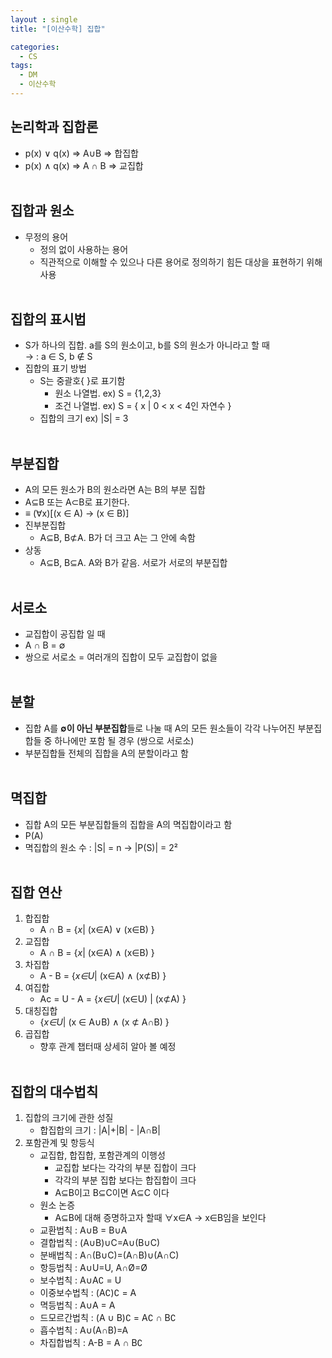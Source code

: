 ```yaml
---
layout : single
title: "[이산수학] 집합"

categories:
  - CS
tags:
  - DM
  - 이산수학
---
```


## 논리학과 집합론
- p(x) ∨ q(x) => A∪B => 합집합<br>
- p(x) ∧ q(x) => A ∩ B => 교집합<br><br>


## 집합과 원소
- 무정의 용어<br>
	- 정의 없이 사용하는 용어<br>
	- 직관적으로 이해할 수 있으나 다른 용어로 정의하기 힘든 대상을 표현하기 위해 사용<br><br>

## 집합의 표시법
- S가 하나의 집합. a를 S의 원소이고, b를 S의 원소가 아니라고 할 때<br>
		→  :  a ∈ S, b ∉ S<br>
- 집합의 표기 방법<br>
	- S는 중괄호{ }로 표기함<br>
		- 원소 나열법. ex) S = {1,2,3}<br>
		- 조건 나열법. ex) S = { x | 0 < x < 4인 자연수 }<br>
	- 집합의 크기 ex) |S| = 3<br><br>
		 

## 부분집합
- A의 모든 원소가 B의 원소라면 A는 B의 부분 집합<br>
- A⊆B  또는 A⊂B로 표기한다.<br>
- ≡ (∀x)[(x ∈ A) → (x ∈ B)]<br>
- 진부분집합<br>
	- A⊆B, B⊄A. B가 더 크고 A는 그 안에 속함<br>
- 상동<br>
	- A⊆B, B⊆A. A와 B가 같음. 서로가 서로의 부분집합<br><br>

## 서로소
- 교집합이 공집합 일 때<br>
- A ∩ B = ∅<br>
- 쌍으로 서로소 = 여러개의 집합이 모두 교집합이 없을 <br><br>

## 분할
- 집합 A를 **∅이 아닌 부분집합**들로 나눌 때 A의 모든 원소들이 각각 나누어진 부분집합들 중 하나에만 포함 될 경우 (쌍으로 서로소)<br>
- 부분집합들 전체의 집합을 A의 분할이라고 함<br><br>

## 멱집합
- 집합 A의 모든 부분집합들의 집합을 A의 멱집합이라고 함<br>
- P(A)<br>
- 멱집합의 원소 수 : |S| = n → |P(S)| = 2²<br><br>

## 집합 연산
1. 합집합<br>
	- A ∩ B = {_x_| (x∈A) ∨ (x∈B) }<br>
2. 교집합<br>
	- A ∩ B = {_x_| (x∈A) ∧ (x∈B) }<br>
3. 차집합<br>
	- A - B = {_x∈U_| (x∈A) ∧ (x⊄B) }<br>
4. 여집합<br>
	- Ac = U - A = {_x∈U_| (x∈U) | (x⊄A) }<br>
5. 대칭집합<br>
	-  {_x∈U_| (x ∈ A∪B)  ∧ (x ⊄ A∩B) }<br>
6. 곱집합<br>
	- 향후 관계 챕터때 상세히 알아 볼 예정<br><br>


## 집합의 대수법칙
1. 집합의 크기에 관한 성질<br>
	- 합집합의 크기 : |A|+|B| - |A∩B|<br>
2. 포함관계 및 항등식<br>
	- 교집합, 합집합, 포함관계의 이행성<br>
		- 교집합 보다는 각각의 부분 집합이 크다<br>
		- 각각의 부분 집합 보다는 합집합이 크다<br>
		- A⊆B이고 B⊆C이면 A⊆C 이다<br>
	- 원소 논증<br>
		- A⊆B에 대해 증명하고자 할때 ∀x∈A → x∈B임을 보인다<br>
	- 교환법칙 : A∪B = B∪A<br>
	- 결합법칙 : (A∪B)∪C=A∪(B∪C)<br>
	- 분배법칙 : A∩(B∪C)=(A∩B)∪(A∩C)<br>
	- 항등법칙 : A∪U=U, A∩Ø=Ø<br>
	- 보수법칙 : A∪A∁ = U<br>
	- 이중보수법칙 : (A∁)∁ = A<br>
	- 멱등법칙 : A∪A = A<br>
	- 드모르간법칙 : (A ∪ B)∁ = A∁ ∩ B∁<br>
	- 흡수법칙 : A∪(A∩B)=A<br>
	- 차집합법칙 : A-B =  A ∩ B∁<br>

